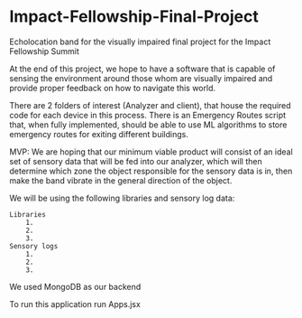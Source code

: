 # Impact-Fellowship-Final-Project
Echolocation band for the visually impaired final project for the Impact Fellowship Summit

At the end of this project, we hope to have a software that is capable of sensing the environment
around those whom are visually impaired and provide proper feedback on how to navigate this world.

There are 2 folders of interest (Analyzer and client), that house the required code for each device
in this process. There is an Emergency Routes script that, when fully implemented, should
be able to use ML algorithms to store emergency routes for exiting different buildings.

MVP: We are hoping that our minimum viable product will consist of an ideal set of sensory data that
will be fed into our analyzer, which will then determine which zone the object responsible for the
sensory data is in, then make the band vibrate in the general direction of the object.

We will be using the following libraries and sensory log data:

    Libraries
        1.
        2.
        3.
    Sensory logs
        1.
        2.
        3.

We used MongoDB as our backend

To run this application run Apps.jsx
